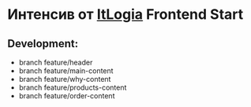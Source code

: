 # Интенсив от [ItLogia](https://itlogia.ru/) Frontend Start

## Development:

- branch feature/header
- branch feature/main-content
- branch feature/why-content
- branch feature/products-content
- branch feature/order-content